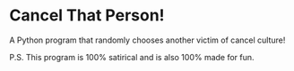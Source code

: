 # Cancel That Person!
A Python program that randomly chooses another victim of cancel culture!

P.S. This program is 100% satirical and is also 100% made for fun.
